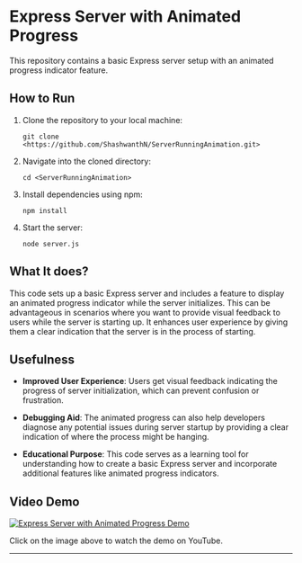 # Express Server with Animated Progress

This repository contains a basic Express server setup with an animated progress indicator feature.

## How to Run

1. Clone the repository to your local machine:
    ```
    git clone <https://github.com/ShashwanthN/ServerRunningAnimation.git>
    ```

2. Navigate into the cloned directory:
    ```
    cd <ServerRunningAnimation>
    ```

3. Install dependencies using npm:
    ```
    npm install
    ```

4. Start the server:
    ```
    node server.js
    ```


## What It does?

This code sets up a basic Express server and includes a feature to display an animated progress indicator while the server initializes. This can be advantageous in scenarios where you want to provide visual feedback to users while the server is starting up. It enhances user experience by giving them a clear indication that the server is in the process of starting.

## Usefulness

- **Improved User Experience**: Users get visual feedback indicating the progress of server initialization, which can prevent confusion or frustration.
  
- **Debugging Aid**: The animated progress can also help developers diagnose any potential issues during server startup by providing a clear indication of where the process might be hanging.

- **Educational Purpose**: This code serves as a learning tool for understanding how to create a basic Express server and incorporate additional features like animated progress indicators.

## Video Demo

[![Express Server with Animated Progress Demo](https://i.ytimg.com/an_webp/RZ5c26CtUxo/mqdefault_6s.webp?du=3000&sqp=CO714q4G&rs=AOn4CLD7hreHveVms4rxK-GdkCOQkjdW_g)](https://youtu.be/RZ5c26CtUxo?si=sYHkdLPTh3zkGaWe)


Click on the image above to watch the demo on YouTube.

---
